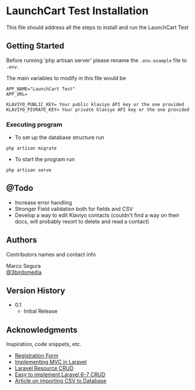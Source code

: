 # LaunchCart Test Installation

This file should address all the steps to install and run the LaunchCart Test

## Getting Started

Before running 'php artisan server' please rename the `.env.example` file to `.env`.

The main variables to modify in this file would be 

```
APP_NAME="LaunchCart Test"
APP_URL= 

KLAVIYO_PUBLIC_KEY= Your public klaviyo API key or the one provided 
KLAVIYO_PIVRATE_KEY= Your private klaviyo API key or the one provided 
```

### Executing program

* To set up the database structure run
```
php artisan migrate
```
* To start the program run 
```
php artisan serve
```

## @Todo

* Increase error handling
* Stronger Field validation both for fields and CSV
* Develop a way to edit Klaviyo contacts (couldn't find a way on their docs, will probably resort to delete and read a contact)


## Authors

Contributors names and contact info

Marco Segura  
[@3birdsmedia](https://twitter.com/3birdsmedia)

## Version History

* 0.1
    * Initial Release

## Acknowledgments

Inspiration, code snippets, etc.
* [Registration Form](https://vegibit.com/how-to-create-user-registration-in-laravel/)
* [Implementing MVC in Laravel](https://blog.pusher.com/laravel-mvc-use/)
* [Laravel Resource CRUD](https://scotch.io/tutorials/simple-laravel-crud-with-resource-controllers)
* [Easy to implement Laravel 6-7 CRUD](https://www.techiediaries.com/laravel/php-laravel-7-6-tutorial-crud-example-app-bootstrap-4-mysql-database/)
* [Article on importing CSV to Database](https://makitweb.com/import-csv-data-to-mysql-database-with-laravel/)
